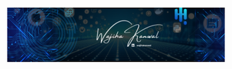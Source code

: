 ![Alt text](cover_pic.png)


<!--
**wajihakanwal/wajihakanwal** is a ✨ _special_ ✨ repository because its `README.md` (this file) appears on your GitHub profile.


# 💫 About Me:
A tech-savvy professional, having strong background in iOS App development and Program Management, passionate to stay updated with emerging technologies, brushing up skills in data analysis and visualisation, python, and Agentic AI Engineering


## 🌐 Socials:
[![LinkedIn](https://img.shields.io/badge/LinkedIn-%230077B5.svg?logo=linkedin&logoColor=white)](https://linkedin.com/in/https://www.linkedin.com/in/wajihakanwal/) 

# 💻 Tech Stack:
![Java](https://img.shields.io/badge/java-%23ED8B00.svg?style=flat&logo=openjdk&logoColor=white) ![Python](https://img.shields.io/badge/python-3670A0?style=flat&logo=python&logoColor=ffdd54) ![Power Bi](https://img.shields.io/badge/power_bi-F2C811?style=flat&logo=powerbi&logoColor=black) ![OpenAI](https://img.shields.io/badge/power_bi-F2C811?style=flat&logo=powerbi&logoColor=black) ![matplotlib](https://img.shields.io/badge/power_bi-F2C811?style=flat&logo=powerbi&logoColor=black)![Stream Lit](https://img.shields.io/badge/power_bi-F2C811?style=flat&logo=powerbi&logoColor=black) ![ChainLit](https://img.shields.io/badge/power_bi-F2C811?style=flat&logo=powerbi&logoColor=black) ![Langchain](https://img.shields.io/badge/power_bi-F2C811?style=flat&logo=powerbi&logoColor=black)
# 📊 GitHub Stats:
![](https://github-readme-stats.vercel.app/api?username=Wajiha Kanwal&theme=material-palenight&hide_border=false&include_all_commits=false&count_private=false)<br/>
![](https://nirzak-streak-stats.vercel.app/?user=Wajiha Kanwal&theme=material-palenight&hide_border=false)<br/>
![](https://github-readme-stats.vercel.app/api/top-langs/?username=Wajiha Kanwal&theme=material-palenight&hide_border=false&include_all_commits=false&count_private=false&layout=compact)

---
[![](https://visitcount.itsvg.in/api?id=Wajiha Kanwal&icon=0&color=0)](https://visitcount.itsvg.in)


Here are some ideas to get you started:

- 🔭 I’m currently working on Data Analysis in PowerBi
- 🌱 I’m currently learning Agentic AI Engineering OpenAI SDK, CrewAI w/o Flows
--!>
